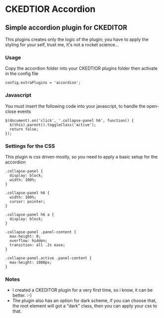 # CKEDTIOR Accordion
## Simple accordion plugin for CKEDITOR

This plugins creates only the logic of the plugin; you have to apply the styling for your self,
trust me, it's not a rocket science... 

### Usage
Copy the accordion folder into your CKEDTIOR plugins folder then activate in the config file

    config.extraPlugins = 'accordion';

### Javascript
You must insert the following code into your javascript, to handle the open-close events

    $(document).on('click', '.collapse-panel h6', function() {
      $(this).parent().toggleClass('active');
      return false;
    });

### Settings for the CSS
This plugin is css driven mostly, so you need to apply a basic setup for the accordion

    .collapse-panel {
      display: block;
      width: 100%;
    }

    .collapse-panel h6 {
      width: 100%;
      cursor: pointer;
    }

    .collapse-panel h6 a {
      display: block;
    }

    .collapse-panel .panel-content {
      max-height: 0;
      overflow: hidden;
      transition: all .2s ease;
    }

    .collapse-panel.active .panel-content {
      max-height: 1000px;
    }

### Notes
- I created a CKEDITOR plugin for a very first time, so i know, it can be better. :-)
- The plugin also has an option for dark scheme, if you can choose that, the root element will got a "dark" class, then you can apply your css to that.
